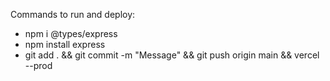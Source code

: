 Commands to run and deploy:

- npm i @types/express
- npm install express
- git add . && git commit -m "Message" && git push origin main && vercel --prod
